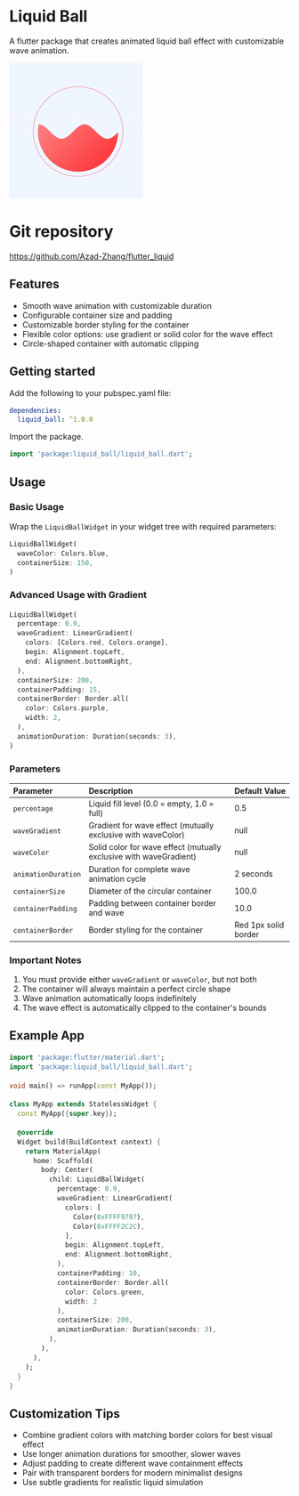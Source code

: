 # Liquid Ball

A flutter package that creates animated liquid ball effect with customizable wave animation.

<img src="https://raw.githubusercontent.com/Azad-Zhang/my_image/refs/heads/main/liquid_ball.gif" style="zoom:25%;" />

# Git repository

https://github.com/Azad-Zhang/flutter_liquid



## Features

- Smooth wave animation with customizable duration
- Configurable container size and padding
- Customizable border styling for the container
- Flexible color options: use gradient or solid color for the wave effect
- Circle-shaped container with automatic clipping

## Getting started

Add the following to your pubspec.yaml file:

```yaml
dependencies:
  liquid_ball: ^1.0.0  
```

Import the package.

```dart
import 'package:liquid_ball/liquid_ball.dart';
```

## Usage

### Basic Usage

Wrap the `LiquidBallWidget` in your widget tree with required parameters:

```dart
LiquidBallWidget(
  waveColor: Colors.blue,
  containerSize: 150,
)
```

### Advanced Usage with Gradient

```dart
LiquidBallWidget(
  percentage: 0.9, 
  waveGradient: LinearGradient(
    colors: [Colors.red, Colors.orange],
    begin: Alignment.topLeft,
    end: Alignment.bottomRight,
  ),
  containerSize: 200,
  containerPadding: 15,
  containerBorder: Border.all(
    color: Colors.purple, 
    width: 2,
  ),
  animationDuration: Duration(seconds: 3),
)
```

### Parameters

| Parameter           | Description                                                  | Default Value        |
| :------------------ | :----------------------------------------------------------- | :------------------- |
| `percentage`        | Liquid fill level (0.0 = empty, 1.0 = full)                  | 0.5                  |
| `waveGradient`      | Gradient for wave effect (mutually exclusive with waveColor) | null                 |
| `waveColor`         | Solid color for wave effect (mutually exclusive with waveGradient) | null                 |
| `animationDuration` | Duration for complete wave animation cycle                   | 2 seconds            |
| `containerSize`     | Diameter of the circular container                           | 100.0                |
| `containerPadding`  | Padding between container border and wave                    | 10.0                 |
| `containerBorder`   | Border styling for the container                             | Red 1px solid border |

### Important Notes

1. You must provide either `waveGradient` or `waveColor`, but not both
2. The container will always maintain a perfect circle shape
3. Wave animation automatically loops indefinitely
4. The wave effect is automatically clipped to the container's bounds

## Example App

```dart
import 'package:flutter/material.dart';
import 'package:liquid_ball/liquid_ball.dart';

void main() => runApp(const MyApp());

class MyApp extends StatelessWidget {
  const MyApp({super.key});

  @override
  Widget build(BuildContext context) {
    return MaterialApp(
      home: Scaffold(
        body: Center(
          child: LiquidBallWidget(
            percentage: 0.9, 
            waveGradient: LinearGradient(
              colors: [
                Color(0xFFFF9797),
                Color(0xFFFF2C2C),
              ],
              begin: Alignment.topLeft,
              end: Alignment.bottomRight,
            ),
            containerPadding: 10,
            containerBorder: Border.all(
              color: Colors.green,
              width: 2
            ),
            containerSize: 200,
            animationDuration: Duration(seconds: 3),
          ),
        ),
      ),
    );
  }
}
```

## Customization Tips

- Combine gradient colors with matching border colors for best visual effect
- Use longer animation durations for smoother, slower waves
- Adjust padding to create different wave containment effects
- Pair with transparent borders for modern minimalist designs
- Use subtle gradients for realistic liquid simulation

